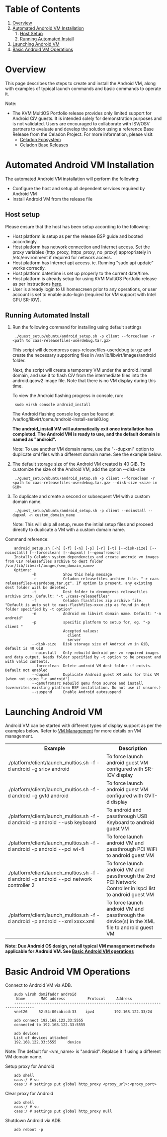 # Table of Contents
1. [Overview](#overview)
1. [Automated Android VM Installation](#automated-android-vm-installation)
    1. [Host Setup](#host-setup)
    1. [Running Automated Install](#running-automated-install)
1. [Launching Android VM](#launching-android-vm)
1. [Basic Android VM Operations](#basic-android-vm-operations)

# Overview
This page describes the steps to create and install the Android VM, along with examples of typical launch commands and basic commands to operate it.

Note:
* The KVM MultiOS Portfolio release provides only limited support for Android CiV guests.
  It is intended solely for demonstration purposes and is not validated.
  Users are encouraged to collaborate with ISV/OSV partners to evaluate and develop the solution using a reference Base Release from the Celadon Project.
  For more information, please visit:
  * [Celadon Ecosystem](https://www.intel.com/content/www/us/en/developer/topic-technology/open/celadon/ecosystem.html)
  * [Celadon Base Releases](https://projectceladon.github.io/celadon-documentation/release-notes/base-releases.html)

# Automated Android VM Installation
The automated Android VM installation will perform the following:
- Configure the host and setup all dependent services required by Android VM
- Install Android VM from the release file

## Host setup
Please ensure that the host has been setup according to the following:
- Host platform is setup as per the release BSP guide and booted accordingly.
- Host platform has network connection and Internet access. Set the proxy variables (http_proxy, https_proxy, no_proxy) appropriately in /etc/environment if required for network access.
- Host platform has Internet apt access. ie. Running "sudo apt update" works correctly.
- Host platform date/time is set up properly to the current date/time.
- Host platform is already setup for using KVM MultiOS Portfolio release as per instructions [here](README.md#host-setup).
- User is already login to UI homescreen prior to any operations, or user account is set to enable auto-login (required for VM support with Intel GPU SR-IOV).

## Running Automated Install
1. Run the following command for installing using default settings

        ./guest_setup/ubuntu/android_setup.sh -p client --forceclean -r <path to caas-releasefiles-userdebug.tar.gz>

   This script will decompress caas-releasefiles-userdebug.tar.gz and create the necessary supporting files in /var/lib/libvirt/images/android folder.

   Next, the script will create a temporary VM under the android_install domain, and use it to flash CiV from the intermediate files into the android.qcow2 image file. Note that there is no VM display during this time.

   To view the Android flashing progress in console, run:

        sudo virsh console android_install

   The Android flashing console log can be found at /var/log/libvirt/qemu/android-install-serial0.log

   **The android_install VM will automatically exit once installation has completed. The Android VM is ready to use, and the default domain is named as "android".**

   Note: To use another VM domain name, use the "--dupxml" option to duplicate xml files with a different domain name. See the example below.


2. The default storage size of the Android VM created is 40 GiB. To customize the size of the Android VM, add the option --disk-size <size in GiB>

        ./guest_setup/ubuntu/android_setup.sh -p client --forceclean -r <path to caas-releasefiles-userdebug.tar.gz> --disk-size <size in GiB>

3. To duplicate and create a second or subsequent VM with a custom domain name.

        ./guest_setup/ubuntu/android_setup.sh -p client --noinstall --dupxml -n custom_domain_name

   Note: This will skip all setup, reuse the intiial setup files and proceed directly to duplicate a VM with a custom domain name.

Command reference:

        android_setup.sh [-h] [-f] [-n] [-p] [-r] [-t] [--disk-size] [--noinstall] [--forceclean] [--dupxml] [--qemufromsrc]
        Installs Celadon system dependencies and create android vm images from CIV releasefiles archive to dest folder /var/lib/libvirt/images/<vm_domain_name>
        Options:
                -h            Show this help message
                -r            Celadon releasefiles archive file. "-r caas-releasefiles-userdebug.tar.gz". If option is present, any existing dest folder will be deleted.
                -t            Dest folder to decompress releasefiles archive into. Default: "-t ./caas-releasefiles"
                -f            Celadon flashfiles zip archive file. "Default is auto set to caas-flashfiles-xxxx.zip as found in dest folder specified by -t option"
                -n            Android vm libvirt domain name. Default: "-n android"
                -p            specific platform to setup for, eg. "-p client "
                              Accepted values:
                                client
                                server
                --disk-size   Disk storage size of Android vm in GiB, default is 40 GiB
                --noinstall   Only rebuild Android per vm required images and data output. Needs folder specified by -t option to be present and with valid contents.
                --forceclean  Delete android VM dest folder if exists. Default not enabled
                --dupxml      Duplicate Android guest XM xmls for this VM (when not using "-n android")
                --qemufromsrc Rebuild qemu from source and install (overwrites existing platform BSP installation. Do not use if unsure.)
                --suspend     Enable Android autosuspend


# Launching Android VM
Android VM can be started with different types of display support as per the examples below. Refer to [VM Management](README.md#vm-management) for more details on VM management.

<table>
    <tr><th align="center">Example</th><th>Description</th></tr>
    <tr><td rowspan="1">./platform/client/launch_multios.sh -f -d android -g sriov android</td><td>To force launch android guest VM configured with SR-IOV display</td></tr>
    <tr><td rowspan="1">./platform/client/launch_multios.sh -f -d android -g gvtd android</td><td>To force launch android guest VM configured with GVT-d display</td></tr>
    <tr><td rowspan="1">./platform/client/launch_multios.sh -f -d android -p android --usb keyboard</td><td>To android and passthrough USB Keyboard to android guest VM</td></tr>
    <tr><td rowspan="1">./platform/client/launch_multios.sh -f -d android -p android --pci wi-fi</td><td>To force launch android VM and passthrough PCI WiFi to android guest VM</td></tr>
    <tr><td rowspan="1">./platform/client/launch_multios.sh -f -d android -p android --pci network controller 2</td><td>To force launch android VM and passthrough the 2nd PCI Network Controller in lspci list to android guest VM</td></tr>
    <tr><td rowspan="1">./platform/client/launch_multios.sh -f -d android -p android --xml xxxx.xml</td><td>To force launch android VM and passthrough the device(s) in the XML file to android guest VM</td></tr>
</table>

**Note: Due Android OS design, not all typical VM management methods applicable for Android VM. See [Basic Android VM operations](#basic-android-vm-operations)**

# Basic Android VM Operations
Connect to Android VM via ADB.


        sudo virsh domifaddr android
         Name       MAC address          Protocol     Address
        -------------------------------------------------------------------------------
        vnet26     52:54:00:ab:cd:33    ipv4         192.168.122.33/24

        adb connect 192.168.122.33:5555
        connected to 192.168.122.33:5555

        adb devices
        List of devices attached
        192.168.122.33:5555     device

Note: The default for <vm_name> is "android". Replace it if using a different VM domain name.

Setup proxy for Android

        adb shell
        caas:/ # su
        caas:/ # settings put global http_proxy <proxy_url>:<proxy_port>

Clear proxy for Android

        adb shell
        caas:/ # su
        caas:/ # settings put global http_proxy null

Shutdown Android via ADB

        adb reboot -p
